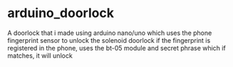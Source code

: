 # arduino_doorlock
A doorlock that i made using arduino nano/uno which uses the phone fingerprint sensor to unlock the solenoid doorlock if the fingerprint is registered in the phone, uses the bt-05 module and secret phrase which if matches, it will unlock
